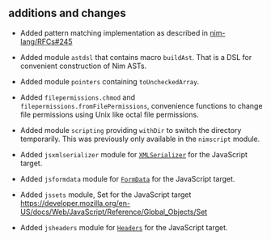 ## additions and changes

- Added pattern matching implementation as described in
  [nim-lang/RFCs#245](https://github.com/nim-lang/RFCs/issues/245)
- Added module `astdsl` that contains macro `buildAst`. That is a DSL for convenient
  construction of Nim ASTs.
- Added module `pointers` containing `toUncheckedArray`.
- Added `filepermissions.chmod` and `filepermissions.fromFilePermissions`,
  convenience functions to change file permissions using Unix like octal file permissions.
- Added module `scripting` providing `withDir` to switch the directory temporarily. This
  was previously only available in the `nimscript` module.

- Added `jsxmlserializer` module for [`XMLSerializer`](https://developer.mozilla.org/en-US/docs/Web/API/XMLSerializer) for the JavaScript target.



- Added `jsformdata` module for [`FormData`](https://developer.mozilla.org/en-US/docs/Web/API/FormData) for the JavaScript target.
- Added `jssets` module, Set for the JavaScript target
  https://developer.mozilla.org/en-US/docs/Web/JavaScript/Reference/Global_Objects/Set
- Added `jsheaders` module for [`Headers`](https://developer.mozilla.org/en-US/docs/Web/API/Headers) for the JavaScript target.
